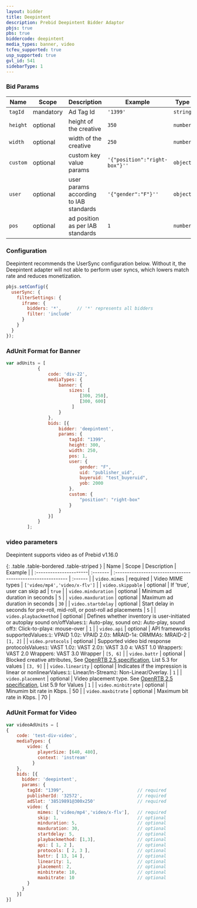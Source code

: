 ```yaml
---
layout: bidder
title: Deepintent
description: Prebid Deepintent Bidder Adaptor
pbjs: true
pbs: true
biddercode: deepintent
media_types: banner, video
tcfeu_supported: true
usp_supported: true
gvl_id: 541
sidebarType: 1
---
```


### Bid Params

| Name          | Scope    | Description        | Example                      | Type     |
|---------------|----------|--------------------|------------------------------|----------|
| `tagId`       | mandatory| Ad Tag Id             | `'1399'`                  | `string` |
| `height`      | optional | height of the creative| `350`                     | `number` |
| `width`       | optional | width of the creative | `250`                     | `number` |
| `custom`      | optional | custom key value params| `'{"position":"right-box"}''`| `object` |
| `user`        | optional | user params according to IAB standards | `'{"gender":"F"}''`| `object` |
| `pos`         | optional | ad position as per IAB standards       | `1`                | `number` |

### Configuration

Deepintent recommends the UserSync configuration below.  Without it, the Deepintent adapter will not able to perform user syncs, which lowers match rate and reduces monetization.

```javascript
pbjs.setConfig({
  userSync: {
    filterSettings: {
      iframe: {
        bidders: '*',      // '*' represents all bidders
        filter: 'include'
      }
    }
  }
});
```

### AdUnit Format for Banner

```javascript
var adUnits = [
            {
                code: 'div-22',
                mediaTypes: {
                    banner: {
                        sizes: [
                            [300, 250],
                            [300, 600]
                         ]
                    }
                },
                bids: [{
                    bidder: 'deepintent',
                    params: {
                        tagId: "1399",
                        height: 300,
                        width: 250,
                        pos: 1,
                        user: {
                            gender: "F",
                            uid: "publisher_uid",
                            buyeruid: "test_buyeruid",
                            yob: 2000  
                        },
                        custom: {
                            "position": "right-box"
                        }
                    }
                }]
            }
        ];
```

### video parameters

Deepintent supports video as of Prebid v1.16.0

{: .table .table-bordered .table-striped }
| Name                      | Scope    | Description                                                  | Example |
| :----------------------| :------- | :---------------------------------------------------------- | :------ |
| `video.mimes`          | required | Video MIME types                                               | `['video/mp4','video/x-flv']` |
| `video.skippable`      | optional | If 'true', user can skip ad                                   | `true` |
| `video.minduration`      | optional | Minimum ad duration in seconds                              | `5` |
| `video.maxduration`       | optional | Maximum ad duration in seconds                               | `30` |
| `video.startdelay`      | optional | Start delay in seconds for pre-roll, mid-roll, or post-roll ad placements | `5` |
| `video.playbackmethod` | optional | Defines whether inventory is user-initiated or autoplay sound on/offValues:`1`: Auto-play, sound on`2`: Auto-play, sound off`3`: Click-to-play`4`: mouse-over      | `1` |
| `video.api`              | optional | API frameworks supportedValues:`1`: VPAID 1.0`2`: VPAID 2.0`3`: MRAID-1`4`: ORMMA`5`: MRAID-2                                                                            | `[1, 2]` |
| `video.protocols`      | optional |  Supported video bid response protocolsValues`1`: VAST 1.0`2`: VAST 2.0`3`: VAST 3.0 `4`: VAST 1.0 Wrapper`5`: VAST 2.0 Wrapper`6`: VAST 3.0 Wrapper            | `[5, 6]` |
| `video.battr`          | optional | Blocked creative attributes, See [OpenRTB 2.5 specification](https://www.iab.com/wp-content/uploads/2016/03/OpenRTB-API-Specification-Version-2-5-FINAL.pdf), List 5.3 for values             | `[3, 9]` |
| `video.linearity`      | optional | Indicates if the impression is linear or nonlinearValues:`1`: Linear/In-Stream`2`: Non-Linear/Overlay.                                                                                | `1` |
| `video.placement`      | optional | Video placement type.  See [OpenRTB 2.5 specification](https://www.iab.com/wp-content/uploads/2016/03/OpenRTB-API-Specification-Version-2-5-FINAL.pdf), List 5.9 for Values                            | `1` |
| `video.minbitrate`      | optional | Minumim bit rate in Kbps.                                   | 50 |
| `video.maxbitrate`      | optional | Maximum bit rate in Kbps.                                   | 70 |

### AdUnit Format for Video

```javascript
var videoAdUnits = [
{
    code: 'test-div-video',
    mediaTypes: {
        video: {
            playerSize: [640, 480],
            context: 'instream'
          }
    },
    bids: [{
      bidder: 'deepintent',
      params: {
        tagId: "1399",                            // required
        publisherId: '32572',                     // required
        adSlot: '38519891@300x250'                // required
        video: {
            mimes: ['video/mp4','video/x-flv'],   // required
            skip: 1,                              // optional
            minduration: 5,                       // optional
            maxduration: 30,                      // optional
            startdelay: 5,                        // optional
            playbackmethod: [1,3],                // optional
            api: [ 1, 2 ],                        // optional
            protocols: [ 2, 3 ],                  // optional
            battr: [ 13, 14 ],                    // optional
            linearity: 1,                         // optional
            placement: 2,                         // optional
            minbitrate: 10,                       // optional
            maxbitrate: 10                        // optional
        }
      }
    }]
}]
```
